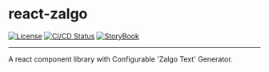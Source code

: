 # react-zalgo

[![License](https://img.shields.io/apm/l/atomic-design-ui.svg?style=flat)](https://github.com/HirokiYoshida837/react-zalgo/blob/main/LICENSE)
[![CI/CD Status](https://github.com/HirokiYoshida837/react-zalgo/actions/workflows/main.yaml/badge.svg)](https://github.com/HirokiYoshida837/react-zalgo/actions/workflows/main.yaml)
[![StoryBook](https://raw.githubusercontent.com/storybooks/brand/master/badge/badge-storybook.svg)](https://hirokiyoshida837.github.io/react-zalgo/)

---

A react component library with Configurable 'Zalgo Text' Generator.